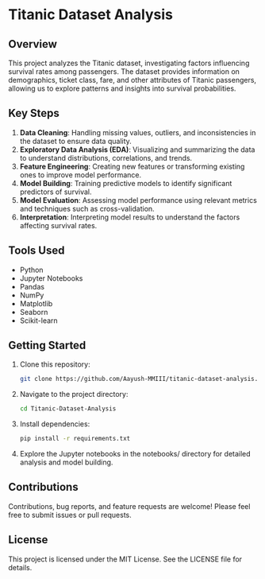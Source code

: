 # Titanic Dataset Analysis

## Overview

This project analyzes the Titanic dataset, investigating factors influencing survival rates among passengers. The dataset provides information on demographics, ticket class, fare, and other attributes of Titanic passengers, allowing us to explore patterns and insights into survival probabilities.

## Key Steps

1. **Data Cleaning**: Handling missing values, outliers, and inconsistencies in the dataset to ensure data quality.
2. **Exploratory Data Analysis (EDA)**: Visualizing and summarizing the data to understand distributions, correlations, and trends.
3. **Feature Engineering**: Creating new features or transforming existing ones to improve model performance.
4. **Model Building**: Training predictive models to identify significant predictors of survival.
5. **Model Evaluation**: Assessing model performance using relevant metrics and techniques such as cross-validation.
6. **Interpretation**: Interpreting model results to understand the factors affecting survival rates.

## Tools Used

- Python
- Jupyter Notebooks
- Pandas
- NumPy
- Matplotlib
- Seaborn
- Scikit-learn

## Getting Started

1. Clone this repository:

   ```bash
   git clone https://github.com/Aayush-MMIII/titanic-dataset-analysis.git
   
2. Navigate to the project directory:

   ```bash
   cd Titanic-Dataset-Analysis

3. Install dependencies:

   ```bash
   pip install -r requirements.txt

4. Explore the Jupyter notebooks in the notebooks/ directory for detailed analysis and model building.

## Contributions

Contributions, bug reports, and feature requests are welcome! Please feel free to submit issues or pull requests.

## License

This project is licensed under the MIT License. See the LICENSE file for details.  
